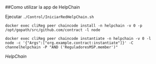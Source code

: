 ##Como utilizar la app de HelpChain

Ejecutar
`./Control/IniciarRedHelpChain.sh`




```
docker exec cliReg peer chaincode install -n helpchain -v 0 -p /opt/gopath/src/github.com/contract -l node

docker exec cliReg peer chaincode instantiate -n helpchain -v 0 -l node -c '{"Args":["org.example.contract:instantiate"]}' -C channelhelpchain -P "AND ('ReguladoresMSP.member')"
```


*HelpChain*
